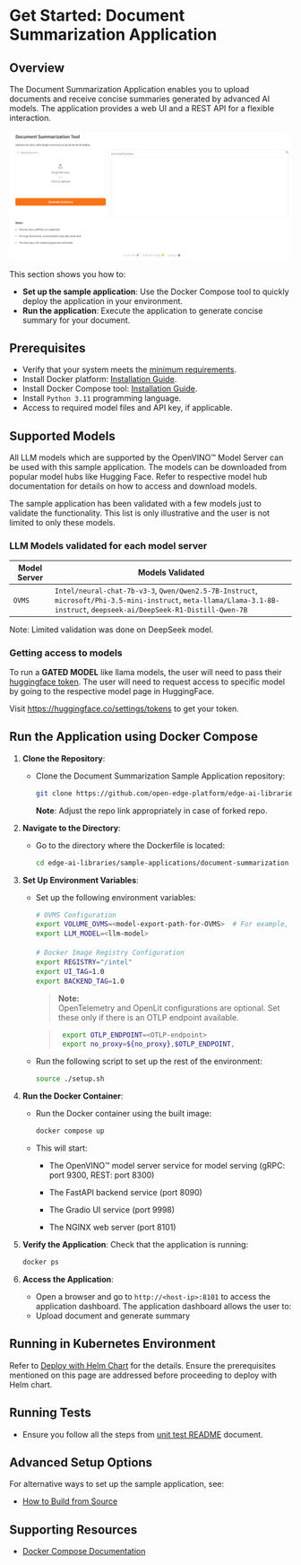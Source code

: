# Get Started: Document Summarization Application

## Overview

The Document Summarization Application enables you to upload documents and receive concise summaries generated by advanced AI models. The application provides a web UI and a REST API for a flexible interaction.

![Document Summarization Webpage](./images/docSum-web.png)

This section shows you how to:

- **Set up the sample application**: Use the Docker Compose tool to quickly deploy the application in your environment.
- **Run the application**: Execute the application to generate concise summary for your document.

## Prerequisites

- Verify that your system meets the [minimum requirements](./system-requirements.md).
- Install Docker platform: [Installation Guide](https://docs.docker.com/get-docker/).
- Install Docker Compose tool: [Installation Guide](https://docs.docker.com/compose/install/).
- Install `Python 3.11` programming language.
- Access to required model files and API key, if applicable.
## Supported Models
All LLM models which are supported by the OpenVINO™ Model Server can be used with this sample application. The models can be downloaded from popular model hubs like Hugging Face. Refer to respective model hub documentation for details on how to access and download models. 

The sample application has been validated with a few models just to validate the functionality. This list is only illustrative and the user is not limited to only these models.

### LLM Models validated for each model server
| Model Server | Models Validated |
   |--------------|-------------------|
   | `OVMS` | `Intel/neural-chat-7b-v3-3`, `Qwen/Qwen2.5-7B-Instruct`, `microsoft/Phi-3.5-mini-instruct`, `meta-llama/Llama-3.1-8B-instruct`, `deepseek-ai/DeepSeek-R1-Distill-Qwen-7B` |

Note: Limited validation was done on DeepSeek model. 

### Getting access to models

To run a **GATED MODEL** like llama models, the user will need to pass their [huggingface token](https://huggingface.co/docs/hub/security-tokens#user-access-tokens). The user will need to request access to specific model by going to the respective model page in HuggingFace.

Visit https://huggingface.co/settings/tokens to get your token.

## Run the Application using Docker Compose

1. **Clone the Repository**:
    - Clone the Document Summarization Sample Application repository:
      ```bash
      git clone https://github.com/open-edge-platform/edge-ai-libraries.git edge-ai-libraries
      ```
      **Note**: Adjust the repo link appropriately in case of forked repo.

2. **Navigate to the Directory**:
    - Go to the directory where the Dockerfile is located:
      ```bash
      cd edge-ai-libraries/sample-applications/document-summarization
      ```

3. **Set Up Environment Variables**:
    - Set up the following environment variables:

      ```bash
      # OVMS Configuration
      export VOLUME_OVMS=<model-export-path-for-OVMS>  # For example, use: export VOLUME_OVMS="$PWD"
      export LLM_MODEL=<llm-model>

      # Docker Image Registry Configuration
      export REGISTRY="/intel"
      export UI_TAG=1.0
      export BACKEND_TAG=1.0
      ```
        > **Note:**  
        > OpenTelemetry and OpenLit configurations are optional. Set these only if there is an OTLP endpoint available.

        > ```bash
        >  export OTLP_ENDPOINT=<OTLP-endpoint>
        >  export no_proxy=${no_proxy},$OTLP_ENDPOINT,
        >   ```
      
    - Run the following script to set up the rest of the environment:

        ```bash
        source ./setup.sh
        ```
        
4. **Run the Docker Container**:
    - Run the Docker container using the built image:
      ```bash
      docker compose up
      ```
      
    - This will start:
     
        - The  OpenVINO™ model server service for model serving (gRPC: port 9300, REST: port 8300)
        
        - The FastAPI backend service (port 8090)
        
        - The Gradio UI service (port 9998)
        
        - The NGINX web server (port 8101)
          
5. **Verify the Application**:
   Check that the application is running:

   ```bash
   docker ps
   ```

6. **Access the Application**:
    - Open a browser and go to `http://<host-ip>:8101` to access the application dashboard. The application dashboard allows the user to:
    - Upload document and generate summary

## Running in Kubernetes Environment

Refer to [Deploy with Helm Chart](./deploy-with-helm.md) for the details. Ensure the prerequisites mentioned on this page are addressed before proceeding to deploy with Helm chart.

## Running Tests

- Ensure you follow all the steps from [unit test README](./../../tests/unit_tests/README.md) document.

## Advanced Setup Options

For alternative ways to set up the sample application, see:

- [How to Build from Source](./build-from-source.md)


## Supporting Resources

- [Docker Compose Documentation](https://docs.docker.com/compose/)
